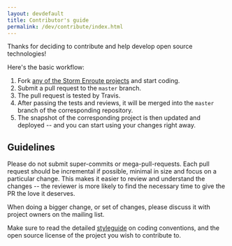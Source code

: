 ```yaml
---
layout: devdefault
title: Contributor's guide
permalink: /dev/contribute/index.html
---
```


Thanks for deciding to contribute and help develop open source technologies!

Here's the basic workflow:

1. Fork [any of the Storm Enroute projects](https://github.com/storm-enroute)
   and start coding.
2. Submit a pull request to the `master` branch.
3. The pull request is tested by Travis.
4. After passing the tests and reviews, it will be merged into the `master` branch
   of the corresponding repository.
6. The snapshot of the corresponding project is then updated and deployed -- and you can
   start using your changes right away.

## Guidelines

Please do not submit super-commits or mega-pull-requests.
Each pull request should be incremental if possible, minimal in size and focus on a particular change.
This makes it easier to review and understand the changes --
the reviewer is more likely to find the necessary time to give the PR the love it deserves.

When doing a bigger change, or set of changes, please discuss it with project owners on the mailing list.

Make sure to read the detailed [styleguide](/dev/styleguide/) on coding conventions,
and the open source license of the project you wish to contribute to.
